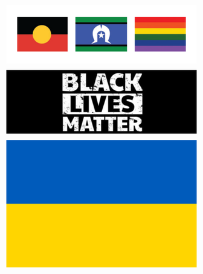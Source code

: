 ![aboriginal, torres strait and lgbtqi+ flags](Images/flags.png)


![black lives matter](Images/Black-Lives-Matter.png)


![ukraine flag](Images/ukraine-flag_3000x2000-1517817743.png)